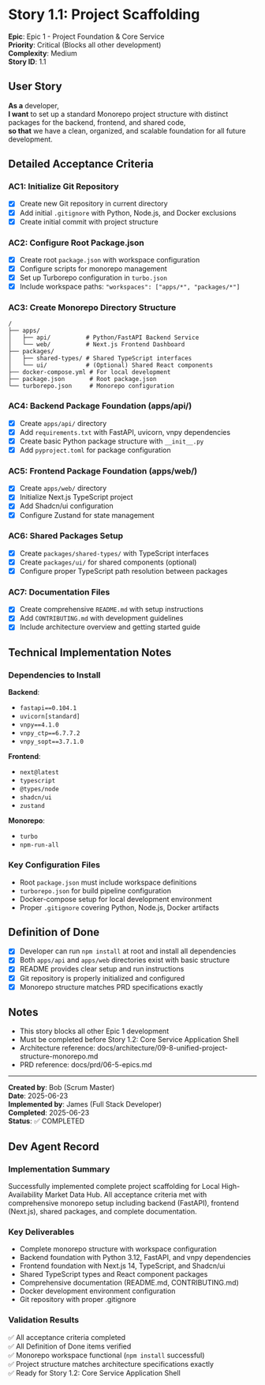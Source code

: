 # Story 1.1: Project Scaffolding

**Epic**: Epic 1 - Project Foundation & Core Service  
**Priority**: Critical (Blocks all other development)  
**Complexity**: Medium  
**Story ID**: 1.1

## User Story

**As a** developer,  
**I want** to set up a standard Monorepo project structure with distinct packages for the backend, frontend, and shared code,  
**so that** we have a clean, organized, and scalable foundation for all future development.

## Detailed Acceptance Criteria

### AC1: Initialize Git Repository

- [x] Create new Git repository in current directory
- [x] Add initial `.gitignore` with Python, Node.js, and Docker exclusions
- [x] Create initial commit with project structure

### AC2: Configure Root Package.json

- [x] Create root `package.json` with workspace configuration
- [x] Configure scripts for monorepo management
- [x] Set up Turborepo configuration in `turbo.json`
- [x] Include workspace paths: `"workspaces": ["apps/*", "packages/*"]`

### AC3: Create Monorepo Directory Structure

```
/
├── apps/
│   ├── api/          # Python/FastAPI Backend Service
│   └── web/          # Next.js Frontend Dashboard
├── packages/
│   ├── shared-types/ # Shared TypeScript interfaces
│   └── ui/           # (Optional) Shared React components
├── docker-compose.yml # For local development
├── package.json       # Root package.json
└── turborepo.json     # Monorepo configuration
```

### AC4: Backend Package Foundation (apps/api/)

- [x] Create `apps/api/` directory
- [x] Add `requirements.txt` with FastAPI, uvicorn, vnpy dependencies
- [x] Create basic Python package structure with `__init__.py`
- [x] Add `pyproject.toml` for package configuration

### AC5: Frontend Package Foundation (apps/web/)

- [x] Create `apps/web/` directory
- [x] Initialize Next.js TypeScript project
- [x] Add Shadcn/ui configuration
- [x] Configure Zustand for state management

### AC6: Shared Packages Setup

- [x] Create `packages/shared-types/` with TypeScript interfaces
- [x] Create `packages/ui/` for shared components (optional)
- [x] Configure proper TypeScript path resolution between packages

### AC7: Documentation Files

- [x] Create comprehensive `README.md` with setup instructions
- [x] Add `CONTRIBUTING.md` with development guidelines
- [x] Include architecture overview and getting started guide

## Technical Implementation Notes

### Dependencies to Install

**Backend**:

- `fastapi==0.104.1`
- `uvicorn[standard]`
- `vnpy==4.1.0`
- `vnpy_ctp==6.7.7.2`
- `vnpy_sopt==3.7.1.0`

**Frontend**:

- `next@latest`
- `typescript`
- `@types/node`
- `shadcn/ui`
- `zustand`

**Monorepo**:

- `turbo`
- `npm-run-all`

### Key Configuration Files

- Root `package.json` must include workspace definitions
- `turborepo.json` for build pipeline configuration
- Docker-compose setup for local development environment
- Proper `.gitignore` covering Python, Node.js, Docker artifacts

## Definition of Done

- [x] Developer can run `npm install` at root and install all dependencies
- [x] Both `apps/api` and `apps/web` directories exist with basic structure
- [x] README provides clear setup and run instructions
- [x] Git repository is properly initialized and configured
- [x] Monorepo structure matches PRD specifications exactly

## Notes

- This story blocks all other Epic 1 development
- Must be completed before Story 1.2: Core Service Application Shell
- Architecture reference: docs/architecture/09-8-unified-project-structure-monorepo.md
- PRD reference: docs/prd/06-5-epics.md

---

**Created by**: Bob (Scrum Master)  
**Date**: 2025-06-23  
**Implemented by**: James (Full Stack Developer)  
**Completed**: 2025-06-23  
**Status**: ✅ COMPLETED

## Dev Agent Record

### Implementation Summary

Successfully implemented complete project scaffolding for Local High-Availability Market Data Hub. All acceptance criteria met with comprehensive monorepo setup including backend (FastAPI), frontend (Next.js), shared packages, and complete documentation.

### Key Deliverables

- Complete monorepo structure with workspace configuration
- Backend foundation with Python 3.12, FastAPI, and vnpy dependencies
- Frontend foundation with Next.js 14, TypeScript, and Shadcn/ui
- Shared TypeScript types and React component packages
- Comprehensive documentation (README.md, CONTRIBUTING.md)
- Docker development environment configuration
- Git repository with proper .gitignore

### Validation Results

✅ All acceptance criteria completed  
✅ All Definition of Done items verified  
✅ Monorepo workspace functional (`npm install` successful)  
✅ Project structure matches architecture specifications exactly  
✅ Ready for Story 1.2: Core Service Application Shell
